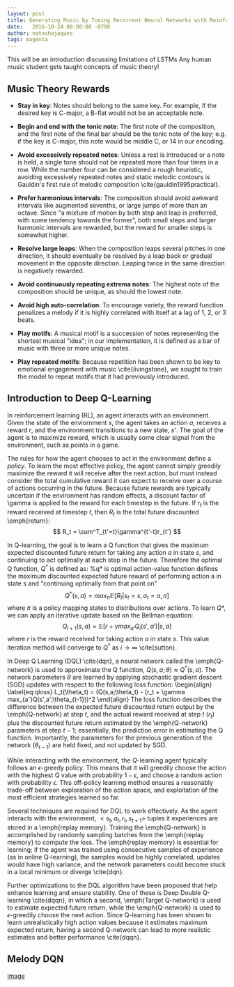 ```yaml
---
layout: post
title: Generating Music by Tuning Recurrent Neural Networks with Reinforcement Learning
date:   2016-10-24 08:00:00 -0700
author: natashajaques
tags: magenta
---
```



This will be an introduction discussing limitations of LSTMs
Any human music student gets taught concepts of music theory!

Music Theory Rewards
--------------------

* **Stay in key**: Notes should belong to the same key. For example, if the desired key is C-major, a B-flat would not be an acceptable note. 

* **Begin and end with the tonic note**: The first note of the composition, and the first note of the final bar should be the tonic note of the key; e.g. if the key is C-major, this note would be middle C, or 14 in our encoding. 

* **Avoid excessively repeated notes**: Unless a rest is introduced or a note is held, a single tone should not be repeated more than four times in a row. While the number four can be considered a rough heuristic, avoiding excessively repeated notes and static melodic contours is Gauldin's first rule of melodic composition \cite{gauldin1995practical}.

* **Prefer harmonious intervals**: The composition should avoid awkward intervals like augmented sevenths, or large jumps of more than an octave. Since "a mixture of motion by both step and leap is preferred, with some tendency towards the former", both small steps and larger harmonic intervals are rewarded, but the reward for smaller steps is somewhat higher. 

*  **Resolve large leaps**: When the composition leaps several pitches in one direction, it should eventually be resolved by a leap back or gradual movement in the opposite direction. Leaping twice in the same direction is negatively rewarded. 

*  **Avoid continuously repeating extrema notes**: The highest note of the composition should be unique, as should the lowest note. 

*  **Avoid high auto-correlation**: To encourage variety, the reward function penalizes a melody if it is highly correlated with itself at a lag of 1, 2, or 3 beats. 

*  **Play motifs**: A musical motif is a succession of notes representing the shortest musical "idea"; in our implementation, it is defined as a bar of music with three or more unique notes. 

*  **Play repeated motifs**: Because repetition has been shown to be key to emotional engagement with music \cite{livingstone}, we sought to train the model to repeat motifs that it had previously introduced. 

Introduction to Deep Q-Learning
---------------------
In reinforcement learning (RL), an agent interacts with an environment. Given the state of the enviornment *s*, the agent takes an action *a*, receives a reward *r*, and the environment transitions to a new state, *s'*. The goal of the agent is to maximize reward, which is usually some clear signal from the environment, such as points in a game. 

The rules for how the agent chooses to act in the environment define a *policy*. To learn the most effective policy, the agent cannot simply greedily maximize the reward it will receive after the next action, but must instead consider the total cumulative reward it can expect to receive over a course of actions occurring in the future. Because future rewards are typically uncertain if the environment has random effects, a discount factor of \gamma is applied to the reward for each timestep in the future. If $r_t$ is the reward received at timestep $t$, then $R_t$ is the total future discounted \emph{return}:
$$ R_t = \sum^T_{t'=t}\gamma^{t'-t}r_{t'} $$

In Q-learning, the goal is to learn a Q function that gives the maximum expected discounted future return for taking any action $a$ in state $s$, and continuing to act optimally at each step in the future. Therefore the optimal Q function, $Q^*$ is defined as:
%q* is optimal action-value function defines the maximum discounted expected future reward of performing action a in state s and "continuing optimally from that point on"
$$Q^*(s, a) = max_\pi \mathbb{E}[R_t|s_t = s, a_t = a, \pi]$$
where $\pi$ is a policy mapping states to distributions over actions. To learn $Q*$, we can apply an iterative update based on the Bellman equation:
$$Q_{i+1}(s, a) = \mathbb{E}[r + \gamma max_{a'}Q_i(s',a')|s,a]$$
where $r$ is the reward received for taking action $a$ in state $s$. This value iteration method will converge to $Q^*$ as $i \rightarrow \infty$ \cite{sutton}.

In Deep Q Learning (DQL) \cite{dqn}, a neural network called the \emph{Q-network} is used to approximate the Q function, $Q(s, a; \theta) \approx Q^*(s, a)$. The network parameters $\theta$ are learned by applying stochastic gradient descent (SGD) updates with respect to the following loss function:
\begin{align} 
\label{eq:qloss}
L_t(\theta_t) = (Q(s,a;\theta_t) - (r_t + \gamma max_{a'}Q(s',a';\theta_{t-1}))^2
\end{align}
The loss function describes the difference between the expected future discounted return output by the \emph{Q-network} at step $t$, and the actual reward received at step $t$ ($r_t$) plus the discounted future return estimated by the \emph{Q-network} parameters at step $t-1$; essentially, the prediction error in estimating the Q function. Importantly, the parameters for the previous generation of the network ($\theta_{t-1}$) are held fixed, and not updated by SGD.

While interacting with the environment, the $Q$-learning agent typically follows an $\epsilon$-greedy policy. This means that it will greedily choose the action with the highest Q value with probability $1-\epsilon$, and choose a random action with probability $\epsilon$. This off-policy learning method ensures a reasonably trade-off between exploration of the action space, and exploitation of the most efficient strategies learned so far. 

Several techniques are required for DQL to work effectively. As the agent interacts with the environment, $<s_t,a_t,r_t,s_{t+1}>$ tuples it experiences are stored in a \emph{replay memory}. Training the \emph{Q-network} is accomplished by randomly sampling batches from the \emph{replay memory} to compute the loss. The \emph{replay memory} is essential for learning; if the agent was trained using consecutive samples of experience (as in online Q-learning), the samples would be highly correlated, updates would have high variance, and the network parameters could become stuck in a local minimum or diverge \cite{dqn}. 

Further optimizations to the DQL algorithm have been proposed that help enhance learning and ensure stability. One of these is Deep Double Q-learning \cite{dqqn}, in which a second, \emph{Target Q-network} is used to estimate expected future return, while the \emph{Q-network} is used to $\epsilon$-greedily choose the next action. Since Q-learning has been shown to learn unrealistically high action values because it estimates maximum expected return, having a second Q-network can lead to more realistic estimates and better performance \cite{dqqn}.

Melody DQN
----------

[image](/assets/rl_rnn_diagram.png)
